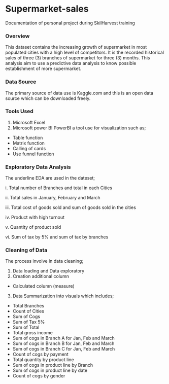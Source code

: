 # Supermarket-sales
Documentation of personal project during SkilHarvest training

### Overview
This dataset contains the increasing growth of supermarket in most populated cities with a high level of competitors. It is the recorded historical sales of three (3) branches of supermarket for three (3) months. This analysis aim to use a predictive data analysis to know possible establishment of more supermarket.

### Data Source
The primary source of data use is Kaggle.com and this is an open data source which can be downloaded freely.

### Tools Used
1. Microsoft Excel
2. Microsoft power BI
PowerBI a tool use for visualization such as;
-  Table function
-  Matrix function
-  Calling of cards
-  Use funnel function

### Exploratory Data Analysis
The underline EDA are used in the dateset;

i. Total number of Branches and total in each Cities

ii. Total sales in January, February and March

iii. Total cost of goods sold and sum of goods sold in the cities

iv. Product with high turnout

v. Quantity of product sold

vi. Sum of tax by 5% and sum of tax by branches 


### Cleaning of Data 
The process involve in data cleaning;
1. Data loading and Data exploratory
2. Creation additional column
 - Calculated column (measure)
3. Data Summarization into visuals which includes;
 - Total Branches 
 -  Count of Cities
 - Sum of Cogs
 - Sum of Tax 5%
 - Sum of Total
 - Total gross income
 - Sum of cogs in Branch A for Jan, Feb and March
 - Sum of cogs in Branch B for Jan, Feb and March
 - Sum of cogs in Branch C for Jan, Feb and March
 - Count of cogs by payment
 - Total quantity by product line
 - Sum of cogs in product line by Branch
 - Sum of cogs in product line by date 
 - Count of cogs by gender
